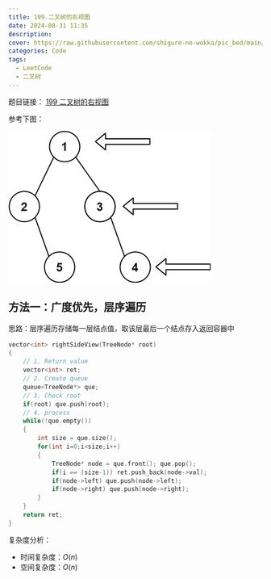 ```yaml
---
title: 199.二叉树的右视图
date: 2024-08-31 11:35
description: 
cover: https://raw.githubusercontent.com/shigure-no-wokka/pic_bed/main/imgs/family_code.jpg
categories: Code
tags:
  - LeetCode
  - 二叉树
---
```


题目链接： [199 二叉树的右视图](https://leetcode.cn/problems/binary-tree-right-side-view/description/)

参考下图：

![alt text](0199.二叉树的右视图/0199.二叉树的右视图-示例一.png)

<!--more-->

## 方法一：广度优先，层序遍历

思路：层序遍历存储每一层结点值，取该层最后一个结点存入返回容器中

```cpp
vector<int> rightSideView(TreeNode* root)
{
    // 1. Return value
    vector<int> ret;
    // 2. Create queue
    queue<TreeNode*> que;
    // 3. Check root
    if(root) que.push(root);
    // 4. process
    while(!que.empty())
    {
        int size = que.size();
        for(int i=0;i<size;i++)
        {
            TreeNode* node = que.front(); que.pop();
            if(i == (size-1)) ret.push_back(node->val);
            if(node->left) que.push(node->left);
            if(node->right) que.push(node->right);
        }
    }
    return ret;
}
```

复杂度分析：
- 时间复杂度：$O(n)$
- 空间复杂度：$O(n)$






